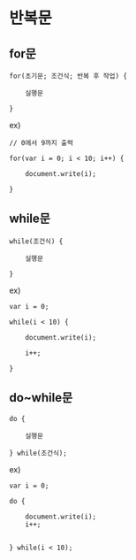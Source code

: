 # 반복문

## for문

    for(초기문; 조건식; 반복 후 작업) {

        실행문

    }

ex)

    // 0에서 9까지 출력

    for(var i = 0; i < 10; i++) {

        document.write(i);

    }


## while문

    while(조건식) {

        실행문

    }

ex)

    var i = 0;

    while(i < 10) {

        document.write(i);

        i++;

    }


## do~while문

    do {

        실행문

    } while(조건식);


ex) 

    var i = 0;

    do {

        document.write(i);
        i++;


    } while(i < 10);